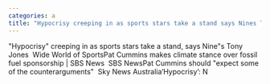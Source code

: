 ```yaml
---
categories: a
title: "Hypocrisy creeping in as sports stars take a stand says Nines Tony Jones  Wide World of Sports"
---
```

"Hypocrisy" creeping in as sports stars take a stand, says Nine"s Tony Jones&nbsp;&nbsp;Wide World of SportsPat Cummins makes climate stance over fossil fuel sponsorship | SBS News&nbsp;&nbsp;SBS NewsPat Cummins should "expect some of the counterarguments"&nbsp;&nbsp;Sky News Australia‘Hypocrisy’: N